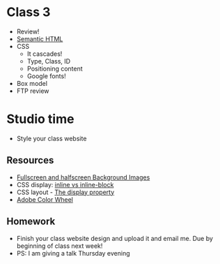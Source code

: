 # Class 3

* Review!
* [Semantic HTML](https://www.w3schools.com/html/html5_semantic_elements.asp)
* CSS
	* It cascades!
	* Type, Class, ID
	* Positioning content
	* Google fonts!
* Box model
* FTP review

# Studio time

* Style your class website

## Resources

* [Fullscreen and halfscreen Background Images](https://www.w3schools.com/howto/howto_css_full_page.asp)
* CSS display: [inline vs inline-block](https://stackoverflow.com/questions/9189810/css-display-inline-vs-inline-block)
* CSS layout - [The display property](https://www.w3schools.com/css/css_display_visibility.asp)
* [Adobe Color Wheel](https://color.adobe.com/create/color-wheel/)

## Homework

* Finish your class website design and upload it and email me. Due by beginning of class next week!
* PS: I am giving a talk Thursday evening